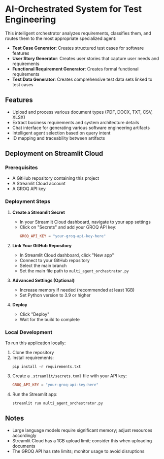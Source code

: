 # AI-Orchestrated System for Test Engineering

This intelligent orchestrator analyzes requirements, classifies them, and routes them to the most appropriate specialized agent:
- **Test Case Generator**: Creates structured test cases for software features
- **User Story Generator**: Creates user stories that capture user needs and requirements
- **Functional Requirement Generator**: Creates formal functional requirements
- **Test Data Generator**: Creates comprehensive test data sets linked to test cases

## Features

- Upload and process various document types (PDF, DOCX, TXT, CSV, XLSX)
- Extract business requirements and system architecture details
- Chat interface for generating various software engineering artifacts
- Intelligent agent selection based on query intent
- ID mapping and traceability between artifacts

## Deployment on Streamlit Cloud

### Prerequisites

- A GitHub repository containing this project
- A Streamlit Cloud account
- A GROQ API key

### Deployment Steps

1. **Create a Streamlit Secret**
   - In your Streamlit Cloud dashboard, navigate to your app settings
   - Click on "Secrets" and add your GROQ API key:
     ```toml
     GROQ_API_KEY = "your-groq-api-key-here"
     ```

2. **Link Your GitHub Repository**
   - In Streamlit Cloud dashboard, click "New app"
   - Connect to your GitHub repository
   - Select the main branch
   - Set the main file path to `multi_agent_orchestrator.py`

3. **Advanced Settings (Optional)**
   - Increase memory if needed (recommended at least 1GB)
   - Set Python version to 3.9 or higher

4. **Deploy**
   - Click "Deploy"
   - Wait for the build to complete

### Local Development

To run this application locally:

1. Clone the repository
2. Install requirements:
   ```
   pip install -r requirements.txt
   ```
3. Create a `.streamlit/secrets.toml` file with your API key:
   ```toml
   GROQ_API_KEY = "your-groq-api-key-here"
   ```
4. Run the Streamlit app:
   ```
   streamlit run multi_agent_orchestrator.py
   ```

## Notes

- Large language models require significant memory; adjust resources accordingly
- Streamlit Cloud has a 1GB upload limit; consider this when uploading documents
- The GROQ API has rate limits; monitor usage to avoid disruptions 